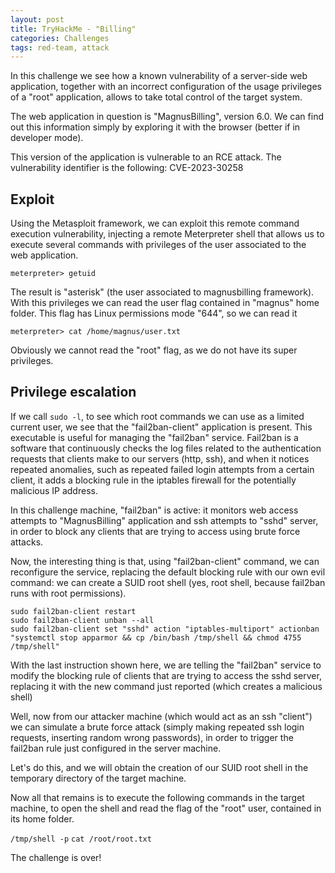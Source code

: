 ```yaml
---
layout: post
title: TryHackMe - "Billing"
categories: Challenges
tags: red-team, attack 
---
```

In this challenge we see how a known vulnerability of a server-side web application, together with an incorrect configuration of the usage privileges of a "root" application, allows to take total control of the target system.

The web application in question is "MagnusBilling", version 6.0. 
We can find out this information simply by exploring it with the browser (better if in developer mode).

This version of the application is vulnerable to an RCE attack.
The vulnerability identifier is the following: CVE-2023-30258

## Exploit

Using the Metasploit framework, we can exploit this remote command execution vulnerability, injecting a remote Meterpreter shell that allows us to execute several commands with privileges of the user associated to the web application.

`meterpreter> getuid`

The result is "asterisk" (the user associated to magnusbilling framework).
With this privileges we can read the user flag contained in "magnus" home folder. This flag has Linux permissions mode "644", so we can read it

`⁠meterpreter> cat /home/magnus/user.txt`

Obviously we cannot read the "root" flag, as we do not have its super privileges.

## Privilege escalation

If we call `⁠sudo -l`, to see which root commands we can use as a limited current user, we see that the "fail2ban-client" application is present. This executable is useful for managing the "fail2ban" service. 
Fail2ban is a software that continuously checks the log files related to the authentication requests that clients make to our servers (http, ssh), and when it notices repeated anomalies, such as repeated failed login attempts from a certain client, it adds a blocking rule in the iptables firewall for the potentially malicious IP address.

In this challenge machine, "fail2ban" is active: it monitors web access attempts to "MagnusBilling" application and ssh attempts to "sshd" server, in order to block any clients that are trying to access using brute force attacks.

Now, the interesting thing is that, using "fail2ban-client" command, we can reconfigure the service, replacing the default blocking rule with our own evil command: we can create a SUID root shell (yes, root shell, because fail2ban runs with root permissions).

    sudo fail2ban-client restart
    sudo fail2ban-client unban --all
    sudo fail2ban-client set "sshd" action "iptables-multiport" actionban "systemctl stop apparmor && cp /bin/bash /tmp/shell && chmod 4755 /tmp/shell"

With the last instruction shown here, we are telling the "fail2ban" service to modify the blocking rule of clients that are trying to access the sshd server, replacing it with the new command just reported (which creates a malicious shell)

Well, now from our attacker machine (which would act as an ssh "client") we can simulate a brute force attack (simply making repeated ssh login requests, inserting random wrong passwords), in order to trigger the fail2ban rule just configured in the server machine.

Let's do this, and we will obtain the creation of our SUID root shell in the temporary directory of the target machine.

Now all that remains is to execute the following commands in the target machine, to open the shell and read the flag of the "root" user, contained in its home folder.

`⁠/tmp/shell -p`
`⁠cat /root/root.txt`

The challenge is over!